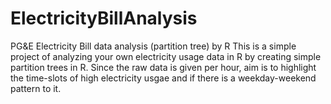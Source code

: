 # ElectricityBillAnalysis
PG&amp;E Electricity Bill data analysis (partition tree) by R
This is a simple project of analyzing your own electricity usage data in R by creating simple partition trees in R. Since the raw data is given per hour, aim is to highlight the time-slots of high electricity usgae and if there is a weekday-weekend pattern to it.
